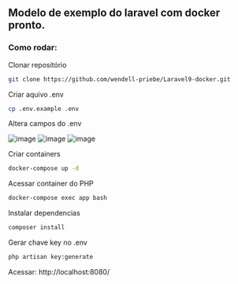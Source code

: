 ## Modelo de exemplo do laravel com docker pronto.

### Como rodar:
Clonar repositório
```sh
git clone https://github.com/wendell-priebe/Laravel9-docker.git
```
Criar aquivo .env
```sh
cp .env.example .env
```
Altera campos do .env

![image](https://user-images.githubusercontent.com/61431715/157150667-9d6d49b7-9fe8-4a79-aae2-69441a966c43.png)
![image](https://user-images.githubusercontent.com/61431715/157150861-9fe29c50-1eaf-46ad-842b-95b61e1abf6b.png)
![image](https://user-images.githubusercontent.com/61431715/157150884-2ee002ea-fdf4-4d83-b406-475bb2ee7d41.png)


Criar containers
```sh
docker-compose up -d
```
Acessar container do PHP
```sh
docker-compose exec app bash
```
Instalar dependencias
```sh
composer install
```
Gerar chave key no .env
```sh
php artisan key:generate
```

Acessar: http://localhost:8080/
